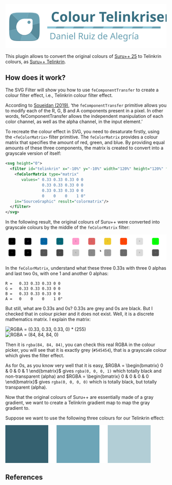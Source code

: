 ![logo](logo.svg)

This plugin allows to convert the original colours of [Suru++ 25](/gusbemacbe/suru-plus) to Telinkrin colours, as [Suru++ Telinkrin](/gusbemacbe/suru-plus-telinkrin).

## **How does it work?**

The SVG Filter will show you how to use `feComponentTransfer` to create a colour filter effect, i.e., Telinkrin colour filter effect.

According to [Soueidan (2019)][1], ‘the `feComponentTransfer` primitive allows you to modify each of the R, G, B and A components present in a pixel. In other words, feComponentTransfer allows the independent manipulation of each color channel, as well as the alpha channel, in the input element.’

To recreate the colour effect in SVG, you need to desaturate firstly, using the `<feColorMatrix>` filter primitive. The `feColorMatrix` provides a colour matrix that specifies the amount of red, green, and blue. By providing equal amounts of these three components, the matrix is created to convert into a grayscale version of itself:

```xml
<svg height="0">
  <filter id="telinkrin" x="-10%" y="-10%" width="120%" height="120%" filterUnits="objectBoundingBox" primitiveUnits="userSpaceOnUse" color-interpolation-filters="sRGB">
  	<feColorMatrix type="matrix" 
       values=" 0.33 0.33 0.33 0 0
                0.33 0.33 0.33 0 0
                0.33 0.33 0.33 0 0
                0    0    0    1 0" 
    in="SourceGraphic" result="colormatrix"/>
  </filter>
</svg>
```

In the following result, the original colours of Suru++ were converted into grayscale colours by the middle of the `feColorMatrix` filter:

![grayscale](grayscale.png)

In the `feColorMatrix`, understand what these three 0.33s with three 0 alphas and last two 0s, with one 1 and another 0 alphas:

```
R =   0.33 0.33 0.33 0 0
G =   0.33 0.33 0.33 0 0
B =   0.33 0.33 0.33 0 0
A =   0    0    0    1 0" 
```

But still, what are 0.33s and 0s? 0.33s are grey and 0s are black. But I checked that in colour picker and it does not exist. Well, it is a discrete mathematics matrix. I explain the matrix:

<img src="https://latex.codecogs.com/svg.latex?\Large&space;RGBA = \begin{bmatrix} 0.33 & 0.33 & 0.33 & 0 \end{bmatrix} * \begin{bmatrix} 255 \end{bmatrix}" title="RGBA = (0.33, 0.33, 0.33, 0) * (255)" /><br>
<img src="https://latex.codecogs.com/svg.latex?\Large&space;RGBA = \begin{bmatrix} 84 & 84 & 84 & 0 \end{bmatrix} " title="RGBA = (84, 84, 84, 0)" />

Then it is `rgba(84, 84, 84)`, you can check this real RGBA in the colour picker, you will see that it is exactly grey (`#545454`), that is a grayscale colour which gives the filter effect.

As for 0s, as you know very well that it is easy, $RGBA = \begin{bmatrix} 0 & 0 & 0 & 1 \end{bmatrix}$ gives `rgba(0, 0, 0, 1)` which totally black and non-transparent (alpha) and $RGBA = \begin{bmatrix} 0 & 0 & 0 & 0 \end{bmatrix}$ gives `rgba(0, 0, 0, 0)` which is totally black, but totally transparent (alpha).

Now that the original colours of Suru++ are essentially made of a gray gradient, we want to create a Telinkrin gradient map to map the gray gradient to. 

Suppose we want to use the following three colours for our Telinkrin effect:

![Telinkrin colours](telinkrin-colours.svg)



## References

[1]: https://tympanus.net/codrops/2019/02/05/svg-filter-effects-duotone-images-with-fecomponenttransfer/  "SVG Filter Effects: Duotone Images with <feComponentTransfer> "